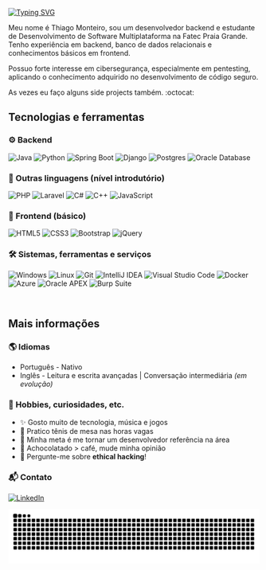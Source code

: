 [![Typing SVG](https://readme-typing-svg.demolab.com?font=Fira+Code&weight=500&size=40&pause=1000&color=F7F7F7&vCenter=true&width=435&lines=Ol%C3%A1+Mundo!+%F0%9F%98%BC)](https://git.io/typing-svg)

Meu nome é Thiago Monteiro, sou um desenvolvedor backend e estudante de Desenvolvimento de Software Multiplataforma na Fatec Praia Grande. Tenho experiência em backend, banco de dados relacionais e conhecimentos básicos em frontend.
  
Possuo forte interesse em cibersegurança, especialmente em pentesting, aplicando o conhecimento adquirido no desenvolvimento de código seguro.

As vezes eu faço alguns side projects também. :octocat:

## Tecnologias e ferramentas

### ⚙️ Backend
![Java](https://img.shields.io/badge/java-%23ED8B00.svg?style=for-the-badge&logo=openjdk&logoColor=white)
![Python](https://img.shields.io/badge/python-3670A0?style=for-the-badge&logo=python&logoColor=ffdd54)
![Spring Boot](https://img.shields.io/badge/spring%20boot-%236DB33F.svg?style=for-the-badge&logo=spring&logoColor=white)
![Django](https://img.shields.io/badge/django-%23092E20.svg?style=for-the-badge&logo=django&logoColor=white)
![Postgres](https://img.shields.io/badge/postgres-%23316192.svg?style=for-the-badge&logo=postgresql&logoColor=white)
![Oracle Database](https://img.shields.io/badge/Oracle%20Database-F80000?style=for-the-badge&logo=oracle&logoColor=white)

### 🧩 Outras linguagens (nível introdutório)
![PHP](https://img.shields.io/badge/php-%23777BB4.svg?style=for-the-badge&logo=php&logoColor=white)
![Laravel](https://img.shields.io/badge/laravel-%23FF2D20.svg?style=for-the-badge&logo=laravel&logoColor=white)
![C#](https://img.shields.io/badge/c%23-%23239120.svg?style=for-the-badge&logo=csharp&logoColor=white)
![C++](https://img.shields.io/badge/c++-%2300599C.svg?style=for-the-badge&logo=c%2B%2B&logoColor=white)
![JavaScript](https://img.shields.io/badge/javascript-%23323330.svg?style=for-the-badge&logo=javascript&logoColor=%23F7DF1E)

### 🎨 Frontend (básico)
![HTML5](https://img.shields.io/badge/html5-%23E34F26.svg?style=for-the-badge&logo=html5&logoColor=white)
![CSS3](https://img.shields.io/badge/css3-%231572B6.svg?style=for-the-badge&logo=css3&logoColor=white)
![Bootstrap](https://img.shields.io/badge/bootstrap-%238511FA.svg?style=for-the-badge&logo=bootstrap&logoColor=white)
![jQuery](https://img.shields.io/badge/jquery-%230769AD.svg?style=for-the-badge&logo=jquery&logoColor=white)

### 🛠️ Sistemas, ferramentas e serviços
![Windows](https://img.shields.io/badge/Windows-0078D6?style=for-the-badge&logo=windows&logoColor=white)
![Linux](https://img.shields.io/badge/Linux-FCC624?style=for-the-badge&logo=linux&logoColor=black)
![Git](https://img.shields.io/badge/git-%23F05033.svg?style=for-the-badge&logo=git&logoColor=white)
![IntelliJ IDEA](https://img.shields.io/badge/IntelliJ%20IDEA-000000.svg?style=for-the-badge&logo=intellij-idea&logoColor=white)
![Visual Studio Code](https://img.shields.io/badge/VS%20Code-0078d7.svg?style=for-the-badge&logo=visual-studio-code&logoColor=white)
![Docker](https://img.shields.io/badge/docker-%230db7ed.svg?style=for-the-badge&logo=docker&logoColor=white)
![Azure](https://img.shields.io/badge/azure-%230072C6.svg?style=for-the-badge&logo=microsoftazure&logoColor=white)
![Oracle APEX](https://img.shields.io/badge/Oracle%20APEX-F80000?style=for-the-badge&logo=oracle&logoColor=white)
![Burp Suite](https://img.shields.io/badge/Burp%20Suite-0db7ed.svg?style=for-the-badge&logoColor=white)

<br>

## Mais informações
### 🌎 Idiomas
- Português - Nativo
- Inglês - Leitura e escrita avançadas | Conversação intermediária *(em evolução)*

### 🧵 Hobbies, curiosidades, etc.
- ✨ Gosto muito de tecnologia, música e jogos
- 🏓 Pratico tênis de mesa nas horas vagas
- 🎯 Minha meta é me tornar um desenvolvedor referência na área
- 💭 Achocolatado > café, mude minha opinião
- 💬 Pergunte-me sobre **ethical hacking**!

### 📬 Contato
[![LinkedIn](https://img.shields.io/badge/LinkedIn-0077B5?style=for-the-badge&logo=linkedin&logoColor=white)](https://www.linkedin.com/in/thimont)

<div align="center">
  <picture>
    <source media="(prefers-color-scheme: dark)" srcset="https://raw.githubusercontent.com/thiimont/thiimont/output/github-contribution-grid-snake-dark.svg">
    <source media="(prefers-color-scheme: light)" srcset="https://raw.githubusercontent.com/thiimont/thiimont/output/github-contribution-grid-snake.svg">
    <img src="https://raw.githubusercontent.com/thiimont/thiimont/output/github-contribution-grid-snake.svg">
  </picture>
</div>

